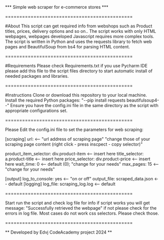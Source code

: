 *** Simple web scraper for e-commerce stores ***

=============================================

#About
This script can get required info from webshops such as Product titles, prices, delivery options and so on..
The script works with only HTML webpages, webpages developed Javascript requires more complex tools.
The script is written in Python and uses the requests library to fetch web pages and BeautifulSoup from bs4 for parsing HTML content. 

=============================================

#Requirements 
Please check Requirements.txt if you use Pycharm IDE please add this file to the script files directory to start automatic install of needed packages and libraries.

=============================================

#Instructions
Clone or download this repository to your local machine.
Install the required Python packages:
"--pip install requests beautifulsoup4--"
Ensure you have the config.ini file in the same directory as the script with appropriate configurations set.

=============================================

Please Edit the config.ini file to set the parameters for web scraping:

[scraping]
url: <-- "url address of scraping page"
"change those of your scraping page content (right click - press inscpect - copy selector)"

product_item_selector: div.product-item <-- insert here
title_selector: a.product-title <-- insert here
price_selector: div.product-price <-- insert here
wait_time: 0 <-- default (0); "change for your needs"
max_pages: 15 <-- "change for your needs"

[output]
log_to_console: yes <-- "on or off"
output_file: scraped_data.json <-- default
[logging]
log_file: scraping_log.log <-- default

=============================================

Start run the script and check log file for info if script works you will get message:
"Successfully retrieved the webpage" if not please check for the errors in log file.
Most cases do not work css selectors. Please check those.

=============================================

** Developed by Edvj CodeAcademy project 2024 **
